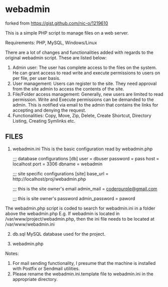 webadmin
========

forked from https://gist.github.com/nic-o/1219610


This is a simple PHP script to manage files on a web server. 

Requirements: PHP, MySQL, Windows/Linux 


There are a lot of changes and functionalities added with regards to the original webadmin script. These are listed below:

1. Admin user: The user has complete access to the files on the system. He can grant access to read write and execute permissions to users on per file, per user basis.
2. User management: Users can register to the site. They need approval from the site admin to access the contents of the site.
3. File/Folder access management: Generally, new users are limited to read permission. Write and Execute permissions can be demanded to the admin. This is notified via email to the admin that contains the links for accepting and denying the request.
4. Functionalities: Copy, Move, Zip, Delete, Create Shortcut, Directory Listing, Creating Symlinks etc.


FILES
-----

1. webadmin.ini
This is the basic configuration read by webadmin.php


   ;;; database configurations
   [db]
   user = dbuser
   password = pass
   host = localhost
   port = 3306
   dbname = webadmin

   ;;; site specific configurations
   [site]
   base_url = http://localhost/proj/webadmin.php

   ;;; this is the site owner's email
   admin_mail = coderpurple@gmail.com

   ;;; this is site owner's password
   admin_password = paword

The webadmin.php script is coded to search for webadmin.ini in a folder above the webadmin.php
E.g. If webadmin is located in /var/www/project/webadmin.php, then the ini file needs to be located at /var/www/webadmin.ini

2. db.sql
MySQL database used for the project.

3. webadmin.php


Notes: 

1. For mail sending functionality, I presume that the machine is installed with Postfix or Sendmail utilities.
2. Please rename the webadmin.ini.template file to webadmin.ini in the appropriate directory.

